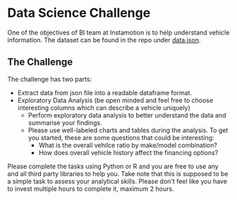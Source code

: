 # Data Science Challenge

One of the objectives of BI team at  Instamotion is to help understand vehicle information.
The dataset can be found in the repo under [data.json](../bi/data.json).

## The Challenge

The challenge has two parts:
- Extract data from json file into a readable dataframe format.
- Exploratory Data Analysis (be open minded and feel free to choose interesting columns which can describe a vehicle uniquely)
  - Perform exploratory data analysis to better understand the data and summarise your findings. 
  - Please use well-labeled charts and tables during the analysis. To get you started, these are some questions that could be interesting:
    - What is the overall vehilce ratio by make/model combination?
    - How does overall vehicle history affect the financing options?

Please complete the tasks using Python or R and you are free to use any and all third party libraries to help you.
Take note that this is supposed to be a simple task to assess your analytical skills. 
Please don't feel like you have to invest multiple hours to complete it, maximum 2 hours.
